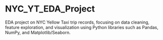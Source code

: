 # NYC_YT_EDA_Project
EDA project on NYC Yellow Taxi trip records, focusing on data cleaning, feature exploration, and visualization using Python libraries such as Pandas, NumPy, and Matplotlib/Seaborn.
